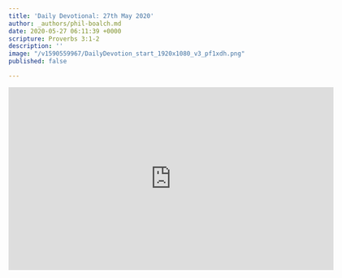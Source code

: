 ```yaml
---
title: 'Daily Devotional: 27th May 2020'
author: _authors/phil-boalch.md
date: 2020-05-27 06:11:39 +0000
scripture: Proverbs 3:1-2
description: ''
image: "/v1590559967/DailyDevotion_start_1920x1080_v3_pf1xdh.png"
published: false

---
```

<iframe src="https://player.vimeo.com/video/422948436" width="640" height="360" frameborder="0" allow="autoplay; fullscreen" allowfullscreen></iframe>